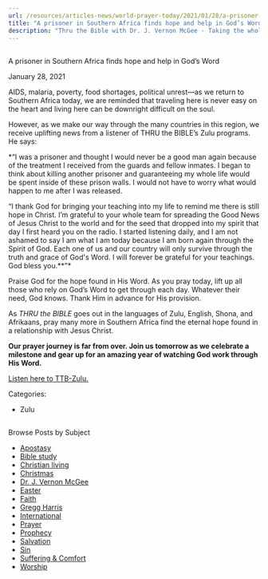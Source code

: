 ```yaml
---
url: /resources/articles-news/world-prayer-today/2021/01/28/a-prisoner-in-southern-africa-finds-hope-and-help-in-god-s-word
title: "A prisoner in Southern Africa finds hope and help in God’s Word"
description: "Thru the Bible with Dr. J. Vernon McGee - Taking the whole Word to the whole world"
---
```







## 
 A prisoner in Southern Africa finds hope and help in God’s Word


January 28, 2021
![]()




AIDS, malaria, poverty, food shortages, political unrest—as we return to Southern Africa today, we are reminded that traveling here is never easy on the heart and living here can be downright difficult on the soul.

However, as we make our way through the many countries in this region, we receive uplifting news from a listener of THRU the BIBLE’s Zulu programs. He says:

*“I was a prisoner and thought I would never be a good man again because of the treatment I received from the guards and fellow inmates. I began to think about killing another prisoner and guaranteeing my whole life would be spent inside of these prison walls. I would not have to worry what would happen to me after I was released.   
  
“I thank God for bringing your teaching into my life to remind me there is still hope in Christ. I’m grateful to your whole team for spreading the Good News of Jesus Christ to the world and for the seed that dropped into my spirit that day I first heard you on the radio. I started listening daily, and I am not ashamed to say I am what I am today because I am born again through the Spirit of God. Each one of us and our country will only survive through the truth and grace of God's Word. I will forever be grateful for your teachings. God bless you.**”*

Praise God for the hope found in His Word. As you pray today, lift up all those who rely on God’s Word to get through each day. Whatever their need, God knows. Thank Him in advance for His provision.

As *THRU the BIBLE* goes out in the languages of Zulu, English, Shona, and Afrikaans, pray many more in Southern Africa find the eternal hope found in a relationship with Jesus Christ.

**Our prayer journey is far from over. Join us tomorrow as we celebrate a milestone and gear up for an amazing year of watching God work through His Word.**

[Listen here to TTB-Zulu.](https://ttb.twr.org/home/day,0601/language,ZUL)



Categories: 


* Zulu









## 
 Browse Posts by Subject


* [Apostasy](/resources/articles-news/-in-tags/tags/Apostasy)
* [Bible study](/resources/articles-news/-in-tags/tags/Bible-study)
* [Christian living](/resources/articles-news/-in-tags/tags/Christian-living)
* [Christmas](/resources/articles-news/-in-tags/tags/Christmas)
* [Dr. J. Vernon McGee](/resources/articles-news/-in-tags/tags/Dr-J-Vernon-McGee)
* [Easter](/resources/articles-news/-in-tags/tags/easter)
* [Faith](/resources/articles-news/-in-tags/tags/Faith)
* [Gregg Harris](/resources/articles-news/-in-tags/tags/Gregg-Harris)
* [International](/resources/articles-news/-in-tags/tags/International)
* [Prayer](/resources/articles-news/-in-tags/tags/prayer)
* [Prophecy](/resources/articles-news/-in-tags/tags/Prophecy)
* [Salvation](/resources/articles-news/-in-tags/tags/Salvation)
* [Sin](/resources/articles-news/-in-tags/tags/sin)
* [Suffering & Comfort](/resources/articles-news/-in-tags/tags/Suffering-Comfort)
* [Worship](/resources/articles-news/-in-tags/tags/worship)






